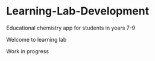 # Learning-Lab-Development
Educational chemistry app for students in years 7-9


Welcome to learning lab

Work in progress
